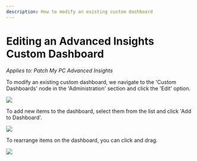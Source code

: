 ```yaml
---
description: How to modify an existing custom dashboard
---
```


# Editing an Advanced Insights Custom Dashboard

_Applies to: Patch My PC Advanced Insights_

To modify an existing custom dashboard, we navigate to the 'Custom Dashboards' node in the 'Administration' section and click the 'Edit' option.

![](/_images/image-%281587%29.png-"Custom-Dashboards-Admin-page" "")

To add new items to the dashboard, select them from the list and click 'Add to Dashboard'.

![](/_images/2024-06-18_14-41-02.gif-"Add-new-items-to-dashboard" "")

To rearrange items on the dashboard, you can click and drag.

![](/_images/2024-06-18_14-52-33.gif-"Rearranging-dashboard-items" "")
